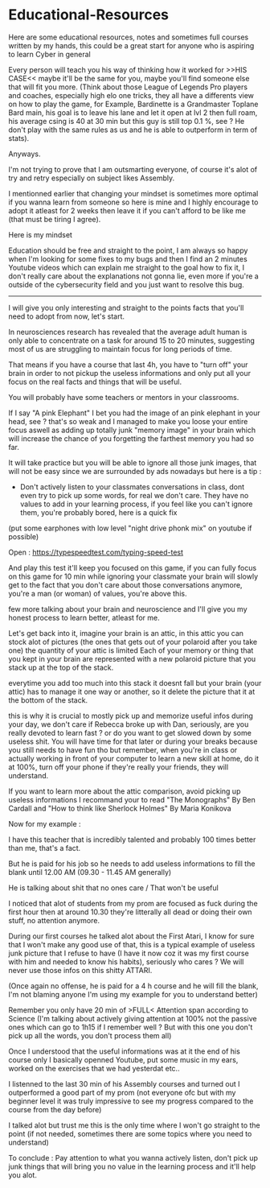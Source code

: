 # Educational-Resources 
Here are some educational resources, notes and sometimes full courses written by my hands, this could be a great start for anyone who is aspiring to learn Cyber in general

Every person will teach you his way of thinking how it worked for >>HIS CASE<< maybe it'll be the same for you, maybe you'll find someone else that will fit you more.
(Think about those League of Legends Pro players and coaches, especially high elo one tricks, they all have a differents view on how to play the game, for Example, Bardinette is a Grandmaster Toplane Bard main, his goal is to leave his lane and let it open at lvl 2 then full roam, his average csing is 40 at 30 min but this guy is still top 0.1 %, see ? He don't play with the same rules as us and he is able to outperform in term of stats). 

Anyways. 

I'm not trying to prove that I am outsmarting everyone, of course it's alot of try and retry especially on subject likes Assembly.

I mentionned earlier that changing your mindset is sometimes more optimal if you wanna learn from someone so here is mine and I highly encourage to adopt it atleast for 2 weeks then leave it if you can't afford to be like me (that must be tiring I agree). 

Here is my mindset 

Education should be free and straight to the point, I am always so happy when I'm looking for some fixes to my bugs and then I find an 2 minutes Youtube videos which can explain me straight to the goal how to fix it, I don't really care about the explanations not gonna lie, even more if you're a outside of the cybersecurity field and you just want to resolve this bug.

___________________________________________

I will give you only interesting and straight to the points facts that you'll need to adopt from now, let's start.

In neurosciences research has revealed that the average adult human is only able to concentrate on a task for around 15 to 20 minutes, suggesting most of us are struggling to maintain focus for long periods of time.

That means if you have a course that last 4h, you have to "turn off" your brain in order to not pickup the useless informations and only put all your focus on the real facts and things that will be useful.

You will probably have some teachers or mentors in your classrooms.

If I say "A pink Elephant" I bet you had the image of an pink elephant in your head, see ? that's so weak and I managed to make you loose your entire focus aswell as adding up  totally junk "memory image"  in your brain which will increase the chance of you forgetting the farthest memory you had so far. 

It will take practice but you will be able to ignore all those junk images, that will not be easy since we are surrounded by ads nowadays but here is a tip : 

- Don't actively listen to your classmates conversations in class, dont even try to pick up some words, for real we don't care. 
They have no values to add in your learning process, if you feel like you can't ignore them, you're probably bored, here is a quick fix 

(put some earphones with low level "night drive phonk mix" on youtube if possible)

Open : https://typespeedtest.com/typing-speed-test

And play this test it'll keep you focused on this game, if you can fully focus on this game for 10 min while ignoring your classmate your brain will slowly get to the fact that you don't care about those conversations anymore, you're a man (or woman) of values, you're above this.

few more talking about your brain and neuroscience and I'll give you my honest process to learn better, atleast for me. 

Let's get back into it, imagine your brain is an attic, in this attic you can stock alot of pictures (the ones that gets out of your polaroid after you take one) 
the quantity of your attic is limited
Each of your memory or thing that you kept in your brain are represented with a new polaroid picture that you stack up at the top of the stack.

everytime you add too much into this stack it doesnt fall but your brain (your attic) has to manage it one way or another, so it delete the picture that it at the bottom of the stack.

this is why it is crucial to mostly pick up and memorize useful infos during your day, we don't care if Rebecca broke up with Dan, seriously, are you really devoted to learn fast ? or do you want to get slowed down by some useless shit. You will have time for that later or during your breaks because you still needs to have fun tho but remember, when you're in class or actually working in front of your computer to learn a new skill at home, do it at 100%, turn off your phone if they're really your friends, they will understand. 

If you want to learn more about the attic comparison, avoid picking up useless informations I recommand your to read "The Monographs" By Ben Cardall and "How to think like Sherlock Holmes" By Maria Konikova

Now for my example : 

I have this teacher that is incredibly talented and probably 100 times better than me, that's a fact. 

But he is paid for his job so he needs to add useless informations to fill the blank until 12.00 AM (09.30 - 11.45 AM generally)

He is talking about shit that no ones care / That won't be useful  

I noticed that alot of students from my prom are focused as fuck during the first hour then at around 10.30 they're litterally all dead or doing their own stuff, no attention anymore. 

During our first courses he talked alot about the First Atari, I know for sure that I won't make any good use of that, this is a typical example of useless junk picture that I refuse to have (I have it now coz it was my first course with him and needed to know his habits), seriously who cares ? We will never use those infos on this shitty ATTARI.

(Once again no offense, he is paid for a 4 h course and he will fill the blank, I'm not blaming anyone I'm using my example for you to understand better)

Remember you only have 20 min of >FULL< Attention span according to Science (I'm talking about actively giving attention at 100% not the passive ones which can go to 1h15 if I remember well ? But with this one you don't pick up all the words, you don't process them all) 

Once I understood that the useful informations was at it the end of his course only I basically openned Youtube, put some music in my ears, worked on the exercises that we had yesterdat etc..

I listenned to the last 30 min of his Assembly courses and turned out I outperformed a good part of my prom (not everyone ofc but with my beginner level it was truly impressive to see my progress compared to the course from the day before) 

I talked alot but trust me this is the only time where I won't go straight to the point (if not needed, sometimes there are some topics where you need to understand) 


To conclude : Pay attention to what you wanna actively listen, don't pick up junk things that will bring you no value in the learning process and it'll help you alot. 
